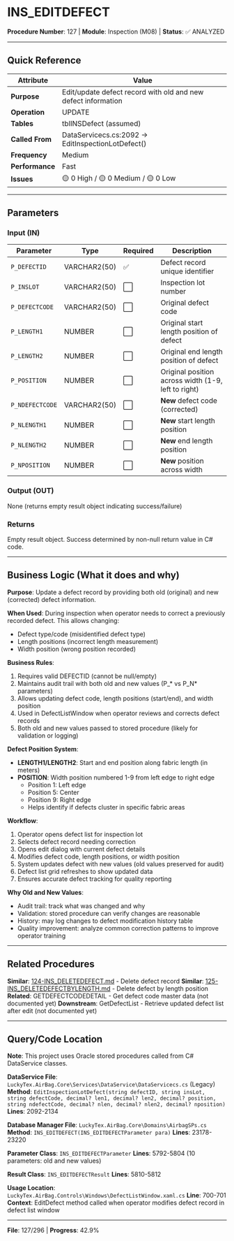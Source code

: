 # INS_EDITDEFECT

**Procedure Number**: 127 | **Module**: Inspection (M08) | **Status**: ✅ ANALYZED

---

## Quick Reference

| Attribute | Value |
|-----------|-------|
| **Purpose** | Edit/update defect record with old and new defect information |
| **Operation** | UPDATE |
| **Tables** | tblINSDefect (assumed) |
| **Called From** | DataServicecs.cs:2092 → EditInspectionLotDefect() |
| **Frequency** | Medium |
| **Performance** | Fast |
| **Issues** | 🟡 0 High / 🟡 0 Medium / 🟡 0 Low |

---

## Parameters

### Input (IN)

| Parameter | Type | Required | Description |
|-----------|------|----------|-------------|
| `P_DEFECTID` | VARCHAR2(50) | ✅ | Defect record unique identifier |
| `P_INSLOT` | VARCHAR2(50) | ⬜ | Inspection lot number |
| `P_DEFECTCODE` | VARCHAR2(50) | ⬜ | Original defect code |
| `P_LENGTH1` | NUMBER | ⬜ | Original start length position of defect |
| `P_LENGTH2` | NUMBER | ⬜ | Original end length position of defect |
| `P_POSITION` | NUMBER | ⬜ | Original position across width (1-9, left to right) |
| `P_NDEFECTCODE` | VARCHAR2(50) | ⬜ | **New** defect code (corrected) |
| `P_NLENGTH1` | NUMBER | ⬜ | **New** start length position |
| `P_NLENGTH2` | NUMBER | ⬜ | **New** end length position |
| `P_NPOSITION` | NUMBER | ⬜ | **New** position across width |

### Output (OUT)

None (returns empty result object indicating success/failure)

### Returns

Empty result object. Success determined by non-null return value in C# code.

---

## Business Logic (What it does and why)

**Purpose**: Update a defect record by providing both old (original) and new (corrected) defect information.

**When Used**: During inspection when operator needs to correct a previously recorded defect. This allows changing:
- Defect type/code (misidentified defect type)
- Length positions (incorrect length measurement)
- Width position (wrong position recorded)

**Business Rules**:
1. Requires valid DEFECTID (cannot be null/empty)
2. Maintains audit trail with both old and new values (P_* vs P_N* parameters)
3. Allows updating defect code, length positions (start/end), and width position
4. Used in DefectListWindow when operator reviews and corrects defect records
5. Both old and new values passed to stored procedure (likely for validation or logging)

**Defect Position System**:
- **LENGTH1/LENGTH2**: Start and end position along fabric length (in meters)
- **POSITION**: Width position numbered 1-9 from left edge to right edge
  - Position 1: Left edge
  - Position 5: Center
  - Position 9: Right edge
  - Helps identify if defects cluster in specific fabric areas

**Workflow**:
1. Operator opens defect list for inspection lot
2. Selects defect record needing correction
3. Opens edit dialog with current defect details
4. Modifies defect code, length positions, or width position
5. System updates defect with new values (old values preserved for audit)
6. Defect list grid refreshes to show updated data
7. Ensures accurate defect tracking for quality reporting

**Why Old and New Values**:
- Audit trail: track what was changed and why
- Validation: stored procedure can verify changes are reasonable
- History: may log changes to defect modification history table
- Quality improvement: analyze common correction patterns to improve operator training

---

## Related Procedures

**Similar**: [124-INS_DELETEDEFECT.md](./124-INS_DELETEDEFECT.md) - Delete defect record
**Similar**: [125-INS_DELETEDEFECTBYLENGTH.md](./125-INS_DELETEDEFECTBYLENGTH.md) - Delete defect by length position
**Related**: GETDEFECTCODEDETAIL - Get defect code master data (not documented yet)
**Downstream**: GetDefectList - Retrieve updated defect list after edit (not documented yet)

---

## Query/Code Location

**Note**: This project uses Oracle stored procedures called from C# DataService classes.

**DataService File**: `LuckyTex.AirBag.Core\Services\DataService\DataServicecs.cs` (Legacy)
**Method**: `EditInspectionLotDefect(string defectID, string insLot, string defectCode, decimal? len1, decimal? len2, decimal? position, string ndefectCode, decimal? nlen, decimal? nlen2, decimal? nposition)`
**Lines**: 2092-2134

**Database Manager File**: `LuckyTex.AirBag.Core\Domains\AirbagSPs.cs`
**Method**: `INS_EDITDEFECT(INS_EDITDEFECTParameter para)`
**Lines**: 23178-23220

**Parameter Class**: `INS_EDITDEFECTParameter`
**Lines**: 5792-5804 (10 parameters: old and new values)

**Result Class**: `INS_EDITDEFECTResult`
**Lines**: 5810-5812

**Usage Location**: `LuckyTex.AirBag.Controls\Windows\DefectListWindow.xaml.cs`
**Line**: 700-701
**Context**: EditDefect method called when operator modifies defect record in defect list window

---

**File**: 127/296 | **Progress**: 42.9%
